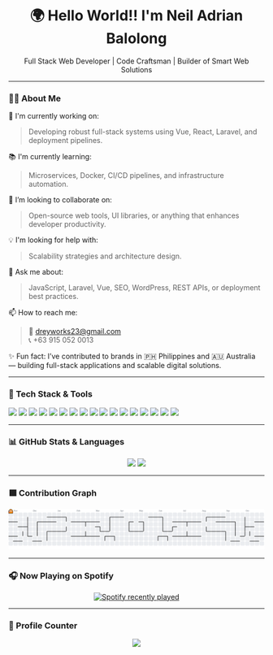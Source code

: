 <h1 align="center">🌍 Hello World!! I'm Neil Adrian Balolong</h1>

<p align="center">Full Stack Web Developer | Code Craftsman | Builder of Smart Web Solutions</p>

---

### 👨‍💻 About Me

🚀 I'm currently working on:
> Developing robust full-stack systems using Vue, React, Laravel, and deployment pipelines.

📚 I'm currently learning:
> Microservices, Docker, CI/CD pipelines, and infrastructure automation.

🤝 I’m looking to collaborate on:
> Open-source web tools, UI libraries, or anything that enhances developer productivity.

💡 I'm looking for help with:
> Scalability strategies and architecture design.

💬 Ask me about:
> JavaScript, Laravel, Vue, SEO, WordPress, REST APIs, or deployment best practices.

📫 How to reach me:
> 📧 dreyworks23@gmail.com  
> 📞 +63 915 052 0013

✨ Fun fact: I’ve contributed to brands in 🇵🇭 Philippines and 🇦🇺 Australia — building full-stack applications and scalable digital solutions.

---

### 🧠 Tech Stack & Tools

<div align="left">
  <img src="https://cdn.jsdelivr.net/gh/devicons/devicon/icons/cplusplus/cplusplus-original.svg" height="40" />
  <img src="https://cdn.jsdelivr.net/gh/devicons/devicon/icons/java/java-original.svg" height="40" />
  <img src="https://cdn.jsdelivr.net/gh/devicons/devicon/icons/html5/html5-original.svg" height="40" />
  <img src="https://cdn.jsdelivr.net/gh/devicons/devicon/icons/css3/css3-original.svg" height="40" />
  <img src="https://cdn.jsdelivr.net/gh/devicons/devicon/icons/javascript/javascript-original.svg" height="40" />
  <img src="https://cdn.jsdelivr.net/gh/devicons/devicon/icons/jquery/jquery-original.svg" height="40" />
  <img src="https://cdn.jsdelivr.net/gh/devicons/devicon/icons/wordpress/wordpress-original.svg" height="40" />
  <img src="https://cdn.jsdelivr.net/gh/devicons/devicon/icons/vuejs/vuejs-original.svg" height="40" />
  <img src="https://cdn.jsdelivr.net/gh/devicons/devicon/icons/react/react-original.svg" height="40" />
  <img src="https://cdn.jsdelivr.net/gh/devicons/devicon/icons/tailwindcss/tailwindcss-original-wordmark.svg" height="40" />
  <img src="https://cdn.jsdelivr.net/gh/devicons/devicon/icons/typescript/typescript-original.svg" height="40" />
  <img src="https://cdn.jsdelivr.net/gh/devicons/devicon/icons/laravel/laravel-original.svg" height="40" />
  <img src="https://cdn.jsdelivr.net/gh/devicons/devicon/icons/codeigniter/codeigniter-plain.svg" height="40" />
  <img src="https://cdn.jsdelivr.net/gh/devicons/devicon/icons/nodejs/nodejs-original.svg" height="40" />
  <img src="https://cdn.jsdelivr.net/gh/devicons/devicon/icons/nestjs/nestjs-original.svg" height="40" />
  <img src="https://cdn.jsdelivr.net/gh/devicons/devicon/icons/androidstudio/androidstudio-original.svg" height="40" />
  <img src="https://cdn.jsdelivr.net/gh/devicons/devicon/icons/docker/docker-original.svg" height="40" />
</div>

---

### 📊 GitHub Stats & Languages

<div align="center">
  <img src="https://github-readme-stats.vercel.app/api?username=NeilAdrian-0423&hide_title=false&hide_rank=false&show_icons=true&include_all_commits=true&count_private=true&disable_animations=false&theme=dracula&locale=en&hide_border=false&order=1" height="150" />
  <img src="https://github-readme-stats.vercel.app/api/top-langs?username=NeilAdrian-0423&locale=en&hide_title=false&layout=compact&card_width=320&langs_count=5&theme=dracula&hide_border=false&order=2" height="150" />
</div>

---

### 🟩 Contribution Graph

<picture>
  <source media="(prefers-color-scheme: dark)" srcset="https://raw.githubusercontent.com/NeilAdrian-0423/NeilAdrian-0423/output/pacman-contribution-graph-dark.svg">
  <source media="(prefers-color-scheme: light)" srcset="https://raw.githubusercontent.com/NeilAdrian-0423/NeilAdrian-0423/output/pacman-contribution-graph.svg">
  <img alt="pacman contribution graph" src="https://raw.githubusercontent.com/NeilAdrian-0423/NeilAdrian-0423/output/pacman-contribution-graph.svg">
</picture>

---

### 🎧 Now Playing on Spotify

<div align="center">
  <a href="https://open.spotify.com/user/31tuvegtz5p4vl6svnxnvzyarzha">
    <img src="https://spotify-recently-played-readme.vercel.app/api?user=31tuvegtz5p4vl6svnxnvzyarzha&count=5" alt="Spotify recently played" />
  </a>
</div>

---

### 🧮 Profile Counter

<div align="center">
  <img src="https://profile-counter.glitch.me/NeilAdrian-0423/count.svg?" />
</div>

